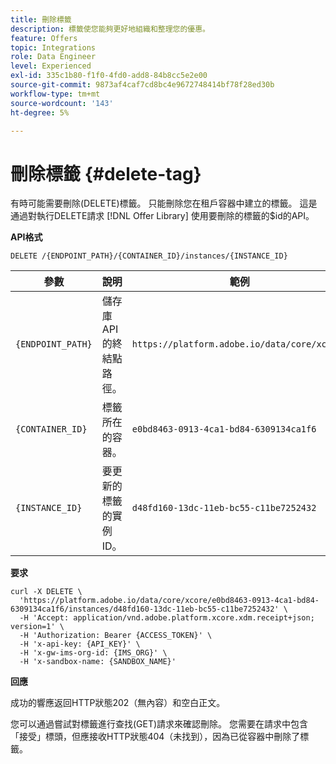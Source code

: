 ```yaml
---
title: 刪除標籤
description: 標籤使您能夠更好地組織和整理您的優惠。
feature: Offers
topic: Integrations
role: Data Engineer
level: Experienced
exl-id: 335c1b80-f1f0-4fd0-add8-84b8cc5e2e00
source-git-commit: 9873af4caf7cd8bc4e9672748414bf78f28ed30b
workflow-type: tm+mt
source-wordcount: '143'
ht-degree: 5%

---
```


# 刪除標籤 {#delete-tag}

有時可能需要刪除(DELETE)標籤。 只能刪除您在租戶容器中建立的標籤。 這是通過對執行DELETE請求 [!DNL Offer Library] 使用要刪除的標籤的$id的API。

**API格式**

```http
DELETE /{ENDPOINT_PATH}/{CONTAINER_ID}/instances/{INSTANCE_ID}
```

| 參數 | 說明 | 範例 |
| --------- | ----------- | ------- |
| `{ENDPOINT_PATH}` | 儲存庫API的終結點路徑。 | `https://platform.adobe.io/data/core/xcore/` |
| `{CONTAINER_ID}` | 標籤所在的容器。 | `e0bd8463-0913-4ca1-bd84-6309134ca1f6` |
| `{INSTANCE_ID}` | 要更新的標籤的實例ID。 | `d48fd160-13dc-11eb-bc55-c11be7252432` |

**要求**

```shell
curl -X DELETE \
  'https://platform.adobe.io/data/core/xcore/e0bd8463-0913-4ca1-bd84-6309134ca1f6/instances/d48fd160-13dc-11eb-bc55-c11be7252432' \
  -H 'Accept: application/vnd.adobe.platform.xcore.xdm.receipt+json; version=1' \
  -H 'Authorization: Bearer {ACCESS_TOKEN}' \
  -H 'x-api-key: {API_KEY}' \
  -H 'x-gw-ims-org-id: {IMS_ORG}' \
  -H 'x-sandbox-name: {SANDBOX_NAME}'
```

**回應**

成功的響應返回HTTP狀態202（無內容）和空白正文。

您可以通過嘗試對標籤進行查找(GET)請求來確認刪除。 您需要在請求中包含「接受」標頭，但應接收HTTP狀態404（未找到），因為已從容器中刪除了標籤。
